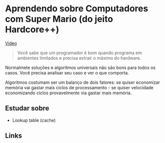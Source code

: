 # Aprendendo sobre Computadores com Super Mario (do jeito Hardcore++)

[Video](https://www.youtube.com/watch?v=hYJ3dvHjeOE)

> Você sabe que um programador é bom quando programa em ambientes limitados e precisa extrair o máximo do hardware.

Normalmete soluções e algoritmos universais não são bons para todos os casos. Você precisa analisar seu caso e ver o que comporta.

Algoritmos costumam ser um balanço de dois fatores: se quiser economizar memória vai gastar mais ciclos de processamento - se quiser velocidade economizando ciclos provavelmente via gastar mais memória.

## Estudar sobre

- Lookup table (cache)

## Links
